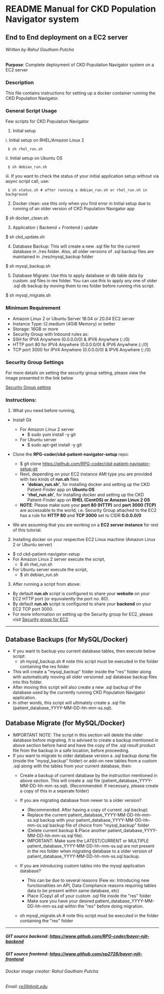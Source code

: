 # README Manual for CKD Population Navigator system
## End to End deployment on a EC2 server 
###### Written by Rahul Gautham Putcha

**Purpose**: Complete deployment of CKD Population Navigator system on a EC2 server

### Description
This file contains instructions for setting up a docker container running the CKD Population Navigator.

### General Script Usage
Few scripts for CKD Population Navigator

1. Initial setup 

  i. Initial setup on RHEL/Amazon Linux 2
     
     $ sh rhel_run.sh 

  ii. Initial setup on Ubuntu OS
     
     $ sh debian_run.sh

  iii. If you want to check the status of your initial application setup without via async script call, use:
     
     $ sh status.sh # after running a debian_run.sh or rhel_run.sh in background 

2. Docker clean: use this only when you find error in Initial setup due to running of an older version of CKD Population Navigator app
  
  $ sh docker_clean.sh

3. Application ( Backend + Frontend ) update
  
  $ sh ckd_update.sh

4. Database Backup: This will create a new .sql file for the current database in ./res folder. Also, all older versions of .sql backup files are maintained in ./res/mysql_backup folder 
   
  $ sh mysql_backup.sh

5. Database Migrate: Use this to apply database or db table data by custom .sql files in res folder. You can use this to apply any one of older .sql db backup by moving them to res folder before running rhis script.
   
  $ sh mysql_migrate.sh

### Minimum Requirement
- Amazon Linux 2 or Ubuntu Server 18.04 or 20.04 EC2 server
- Instance Type: t2.medium (4GiB Memory) or better
- Storage: 16GB or more
- Security Group with Inbound rules as: 
 - SSH for IPV4 Anywhere (0.0.0.0/0) & IPV6 Anywhere (::/0)
 - HTTP port 80 for IPV4 Anywhere (0.0.0.0/0) & IPV6 Anywhere (::/0)
 - TCP port 3000 for IPV4 Anywhere (0.0.0.0/0) & IPV6 Anywhere (::/0)

### Security Group Settings
For more details on setting the security group setting, please view the image presented in the link below

[Security Group setting](https://drive.google.com/file/d/1wT9QNsBgV9w0Q-DWWG-xEdnmnQj_HMHr/view?usp=sharing)

### Instructions:
1. What you need before running,
  * Install Git
    - For Amazon Linux 2 server
      - $ sudo yum install -y git
    - For Ubuntu server
      - $ sudo apt-get install -y git
  * Clone the **RPG-coder/ckd-patient-navigator-setup** repo:
    - $ git clone https://github.com/RPG-coder/ckd-patient-navigator-setup.git
    - Next, depending on your EC2 instance AMI type you are provided with two kinds of **run.sh** files
      - **'debian_run.sh'**, for installing docker and setting up the CKD Patient-Finder app on **Ubuntu OS**
      - **'rhel_run.sh'**, for installing docker and setting up the CKD Patient-Finder app on **RHEL (CentOS) or Amazon Linux 2 OS**
    - **NOTE**: Please make sure your **port 80 (HTTP)** and **port 3000 (TCP)** are accessable to the world, i.e. Security Group attached to the EC2 has a rule for **HTTP 80** and **TCP 3000** set to CIDR **0.0.0.0/0**

  * We are assuming that you are working on a **EC2 server instance** for rest of this tutorial.

2. Installing docker on your respective EC2 Linux machine (Amazon Linux 2 or Ubuntu server)
  - $ cd ckd-patient-navigator-setup
  - For Amazon Linux 2 server execute the script,
      - $ sh rhel_run.sh
  - For Ubuntu server execute the script,
      - $ sh debian_run.sh

3. After running a script from above:
  - By default **run.sh** script is configured to share your **website** on your EC2 HTTP port (or equivalently the port no. 80).
  - By default **run.sh** script is configured to share your **backend** on your EC2 TCP port 3000.
  - For more information on setting up the Security group for EC2, please visit [Security group for EC2](https://www.youtube.com/watch?v=PFfDq9PwTkg)

<hr/>

## Database Backups (for MySQL/Docker)
- If you want to backup you current database tables, then execute below script:
  - sh mysql_backup.sh # note this script must be executed in the folder containing the res folder
- This will create a "mysql_backup" folder inside the "res" folder along with automatically moving all older versioned .sql database backup files into this folder.
- After moving this script will also create a new .sql backup of the database used by the currently running CKD Population Navigator application.
- In other words, this script will ultimately create a .sql file (patient_database_YYYY-MM-DD-hh-mm-ss.sql).

## Database Migrate (for MySQL/Docker)
- IMPORTANT NOTE: The script in this section will delete the older database before migrating. It is advised to create a backup mentioned in above section before hand and have the copy of the .sql result product file from the backup in a safe location, before proceeding. 
- If you want to migrate to older database version a .sql backup dump file (inside the "mysql_backup" folder) or add-on new tables from a custom .sql along with the tables from your current database, then:
  - Create a backup of current database by the instruction mentioned in above section. This will create a .sql file (patient_database_YYYY-MM-DD-hh-mm-ss.sql). (Recommended: If necessary, please create a copy of this in a seperate folder)
  - If you are migrating database from newer to a older version?
    - (Recommended: After having a copy of current .sql backup) 
    - Replace the current patient_database_YYYY-MM-DD-hh-mm-ss.sql backup with your patient_database_YYYY-MM-DD-hh-mm-ss.sql backup file of choice from "mysql_backup" folder  
    - (Delete current backup & Place another patient_database_YYYY-MM-DD-hh-mm-ss.sql file). 
    - IMPORTANT: Make sure the LATEST/CURRENT or MULTIPLE patient_database_YYYY-MM-DD-hh-mm-ss.sql are not present in the res folder when migrating database to a older version of patient_database_YYYY-MM-DD-hh-mm-ss.sql backup.
  - If you are introducing custom tables into the mysql application database?
    - This can be due to several reasons (Few ex: Introducing new functionalities on API, Data Compliance reasons requiring tables data to be present within same database, etc)
    - Place (Copy) all of your custom .sql file inside the "res" folder
    - Make sure you have your desired patient_database_YYYY-MM-DD-hh-mm-ss.sql within the "res" before doing migration.

  - sh mysql_migrate.sh # note this script must be executed in the folder containing the "res" folder

<hr/>

##### GIT source backend: https://www.github.com/RPG-coder/bayer-njit-backend
##### GIT source frontend: https://www.github.com/sp2728/bayer-njit-frontend
###### Docker image creator: Rahul Gautham Putcha
###### Email: rp39@njit.edu

